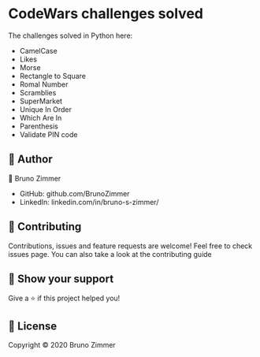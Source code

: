 # CodeWars challenges solved

The challenges solved in Python here:
- CamelCase
- Likes
- Morse
- Rectangle to Square
- Romal Number
- Scramblies
- SuperMarket
- Unique In Order
- Which Are In
- Parenthesis
- Validate PIN code

## 👤 Author
:man: Bruno Zimmer
- GitHub: github.com/BrunoZimmer
- LinkedIn: linkedin.com/in/bruno-s-zimmer/

## 🤝 Contributing
Contributions, issues and feature requests are welcome!
Feel free to check issues page. You can also take a look at the contributing guide

## :star2: Show your support
Give a ⭐️ if this project helped you!

## 📝 License
Copyright © 2020 Bruno Zimmer
